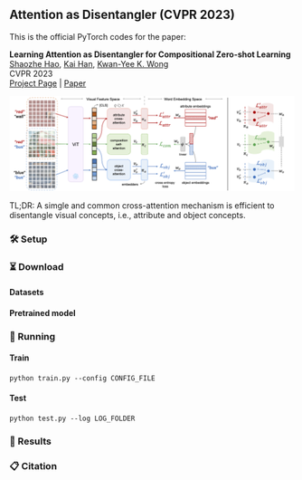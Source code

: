 ## Attention as Disentangler (CVPR 2023)
This is the official PyTorch codes for the paper:  

**Learning Attention as Disentangler for Compositional Zero-shot Learning**  
[Shaozhe Hao](),
[Kai Han](https://www.kaihan.org/), 
[Kwan-Yee K. Wong](http://i.cs.hku.hk/~kykwong/)  
CVPR 2023  
[Project Page]() | [Paper]()

<p align="center">
    <img src='img/pipeline.png' width="800">
</p>

TL;DR: A simgle and common cross-attention mechanism is efficient to disentangle visual concepts, i.e., attribute and object concepts.

### 🛠️ Setup

### ⏳ Download
#### Datasets
#### Pretrained model

### 🏃 Running
#### Train
```
python train.py --config CONFIG_FILE
```
#### Test
```
python test.py --log LOG_FOLDER
```
### 🔢 Results

### 📋 Citation